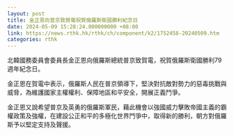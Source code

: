 ```yaml
---
layout: post
title: 金正恩向普京致賀電祝賀俄羅斯衛國勝利紀念日
date: 2024-05-09 15:28:24.000000000 +08:00
link: https://news.rthk.hk/rthk/ch/component/k2/1752458-20240509.htm
categories: rthk
---
```


北韓國務委員會委員長金正恩向俄羅斯總統普京致賀電，祝賀俄羅斯衛國勝利79週年紀念日。

金正恩在賀電中表示，俄羅斯人民在普京領導下，堅決對抗敵對勢力的惡毒挑戰與威脅，為維護國家主權權利、保障地區和平安全，開展正義鬥爭。

金正恩又說希望普京及英勇的俄羅斯軍民，藉此機會以強國威力擊敗帝國主義的霸權政策及強權，在建設公正和平的多極化世界鬥爭中，取得新的勝利，朝方對俄羅斯予以堅定支持及聲援。
